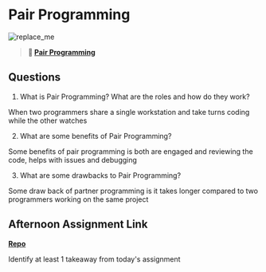 # Pair Programming

![replace_me](https://codeworks.blob.core.windows.net/public/assets/img/illustrations/placeholder.svg)

> **📖 [Pair Programming](https://codeworksacademy.com/fs-student-guide/resources/wk7/01-Pair-Programming)**

## Questions

1. What is Pair Programming? What are the roles and how do they work?

When two programmers share a single workstation and take turns coding while the other watches

2. What are some benefits of Pair Programming?

Some benefits of pair programming is both are engaged and reviewing the code, helps with issues and debugging

3. What are some drawbacks to Pair Programming?

Some draw back of partner programming is it takes longer compared to two programmers working on the same project

## Afternoon Assignment Link

**[Repo](https://github.com/garrett-adamss/<ASSIGNMENT_REPO>)**

Identify at least 1 takeaway from today's assignment
